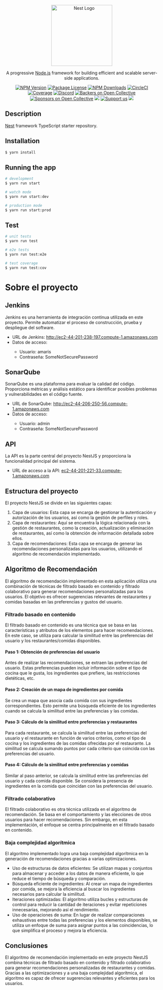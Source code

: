 <p align="center">
  <a href="http://nestjs.com/" target="blank"><img src="https://nestjs.com/img/logo-small.svg" width="200" alt="Nest Logo" /></a>
</p>

[circleci-image]: https://img.shields.io/circleci/build/github/nestjs/nest/master?token=abc123def456
[circleci-url]: https://circleci.com/gh/nestjs/nest

  <p align="center">A progressive <a href="http://nodejs.org" target="_blank">Node.js</a> framework for building efficient and scalable server-side applications.</p>
    <p align="center">
<a href="https://www.npmjs.com/~nestjscore" target="_blank"><img src="https://img.shields.io/npm/v/@nestjs/core.svg" alt="NPM Version" /></a>
<a href="https://www.npmjs.com/~nestjscore" target="_blank"><img src="https://img.shields.io/npm/l/@nestjs/core.svg" alt="Package License" /></a>
<a href="https://www.npmjs.com/~nestjscore" target="_blank"><img src="https://img.shields.io/npm/dm/@nestjs/common.svg" alt="NPM Downloads" /></a>
<a href="https://circleci.com/gh/nestjs/nest" target="_blank"><img src="https://img.shields.io/circleci/build/github/nestjs/nest/master" alt="CircleCI" /></a>
<a href="https://coveralls.io/github/nestjs/nest?branch=master" target="_blank"><img src="https://coveralls.io/repos/github/nestjs/nest/badge.svg?branch=master#9" alt="Coverage" /></a>
<a href="https://discord.gg/G7Qnnhy" target="_blank"><img src="https://img.shields.io/badge/discord-online-brightgreen.svg" alt="Discord"/></a>
<a href="https://opencollective.com/nest#backer" target="_blank"><img src="https://opencollective.com/nest/backers/badge.svg" alt="Backers on Open Collective" /></a>
<a href="https://opencollective.com/nest#sponsor" target="_blank"><img src="https://opencollective.com/nest/sponsors/badge.svg" alt="Sponsors on Open Collective" /></a>
  <a href="https://paypal.me/kamilmysliwiec" target="_blank"><img src="https://img.shields.io/badge/Donate-PayPal-ff3f59.svg"/></a>
    <a href="https://opencollective.com/nest#sponsor"  target="_blank"><img src="https://img.shields.io/badge/Support%20us-Open%20Collective-41B883.svg" alt="Support us"></a>
  <a href="https://twitter.com/nestframework" target="_blank"><img src="https://img.shields.io/twitter/follow/nestframework.svg?style=social&label=Follow"></a>
</p>
  <!--[![Backers on Open Collective](https://opencollective.com/nest/backers/badge.svg)](https://opencollective.com/nest#backer)
  [![Sponsors on Open Collective](https://opencollective.com/nest/sponsors/badge.svg)](https://opencollective.com/nest#sponsor)-->

## Description

[Nest](https://github.com/nestjs/nest) framework TypeScript starter repository.

## Installation

```bash
$ yarn install
```

## Running the app

```bash
# development
$ yarn run start

# watch mode
$ yarn run start:dev

# production mode
$ yarn run start:prod
```

## Test

```bash
# unit tests
$ yarn run test

# e2e tests
$ yarn run test:e2e

# test coverage
$ yarn run test:cov
```

<!DOCTYPE html>
<html>

<body>
  <h1>Sobre el proyecto</h1>

  <h2>Jenkins</h2>
  <p>Jenkins es una herramienta de integración continua utilizada en este proyecto. Permite automatizar el proceso de construcción, prueba y despliegue del software.</p>
  <ul>
    <li>URL de Jenkins: <a href="http://ec2-44-201-238-197.compute-1.amazonaws.com:8080/">http://ec2-44-201-238-197.compute-1.amazonaws.com</a></li>
    <li>Datos de acceso:</li>
    <ul>
      <li>Usuario: amaris</li>
      <li>Contraseña: SomeNotSecurePassword</li>
    </ul>
  </ul>

  <h2>SonarQube</h2>
  <p>SonarQube es una plataforma para evaluar la calidad del código. Proporciona métricas y análisis estático para identificar posibles problemas y vulnerabilidades en el código fuente.</p>
  <ul>
    <li>URL de SonarQube: <a href="http://ec2-44-206-250-56.compute-1.amazonaws.com:9000/dashboard?id=Food-services">http://ec2-44-206-250-56.compute-1.amazonaws.com</a></li>
    <li>Datos de acceso:</li>
    <ul>
      <li>Usuario: admin</li>
      <li>Contraseña: SomeNotSecurePassword</li>
    </ul>
  </ul>

  <h2>API</h2>
  <p>La API es la parte central del proyecto NestJS y proporciona la funcionalidad principal del sistema.</p>
  <ul>
    <li>URL de acceso a la API: <a href="http://ec2-44-201-221-33.compute-1.amazonaws.com:3000">ec2-44-201-221-33.compute-1.amazonaws.com</a></li>
  </ul>

  <h2>Estructura del proyecto</h2>
  <p>El proyecto NestJS se divide en las siguientes capas:</p>
  <ol>
    <li>Capa de usuarios: Esta capa se encarga de gestionar la autenticación y autorización de los usuarios, así como la gestión de perfiles y roles.</li>
    <li>Capa de restaurantes: Aquí se encuentra la lógica relacionada con la gestión de restaurantes, como la creación, actualización y eliminación de restaurantes, así como la obtención de información detallada sobre ellos.</li>
    <li>Capa de recomendaciones: Esta capa se encarga de generar las recomendaciones personalizadas para los usuarios, utilizando el algoritmo de recomendación implementado.</li>
  </ol>

  <h2>Algoritmo de Recomendación</h2>
  <p>El algoritmo de recomendación implementado en esta aplicación utiliza una combinación de técnicas de filtrado basado en contenido y filtrado colaborativo para generar recomendaciones personalizadas para los usuarios. El objetivo es ofrecer sugerencias relevantes de restaurantes y comidas basadas en las preferencias y gustos del usuario.</p>

  <h3>Filtrado basado en contenido</h3>

  <p>El filtrado basado en contenido es una técnica que se basa en las características y atributos de los elementos para hacer recomendaciones. En este caso, se utiliza para calcular la similitud entre las preferencias del usuario y los restaurantes/comidas disponibles.</p>

  <h4>Paso 1: Obtención de preferencias del usuario</h4>

  <p>Antes de realizar las recomendaciones, se extraen las preferencias del usuario. Estas preferencias pueden incluir información sobre el tipo de cocina que le gusta, los ingredientes que prefiere, las restricciones dietéticas, etc.</p>

  <h4>Paso 2: Creación de un mapa de ingredientes por comida</h4>

  <p>Se crea un mapa que asocia cada comida con sus ingredientes correspondientes. Esto permite una búsqueda eficiente de los ingredientes cuando se calcula la similitud entre las preferencias y las comidas.</p>

  <h4>Paso 3: Cálculo de la similitud entre preferencias y restaurantes</h4>

  <p>Para cada restaurante, se calcula la similitud entre las preferencias del usuario y el restaurante en función de varios criterios, como el tipo de cocina y los ingredientes de las comidas ofrecidas por el restaurante. La similitud se calcula sumando puntos por cada criterio que coincida con las preferencias del usuario.</p>

  <h4>Paso 4: Cálculo de la similitud entre preferencias y comidas</h4>

  <p>Similar al paso anterior, se calcula la similitud entre las preferencias del usuario y cada comida disponible. Se considera la presencia de ingredientes en la comida que coincidan con las preferencias del usuario.</p>

  <h3>Filtrado colaborativo</h3>

  <p>El filtrado colaborativo es otra técnica utilizada en el algoritmo de recomendación. Se basa en el comportamiento y las elecciones de otros usuarios para hacer recomendaciones. Sin embargo, en esta implementación, el enfoque se centra principalmente en el filtrado basado en contenido.</p>

  <h3>Baja complejidad algorítmica</h3>

  <p>El algoritmo implementado logra una baja complejidad algorítmica en la generación de recomendaciones gracias a varias optimizaciones.</p>

  <ul>
    <li>Uso de estructuras de datos eficientes: Se utilizan mapas y conjuntos para almacenar y acceder a los datos de manera eficiente, lo que reduce el tiempo de búsqueda y comparación.</li>
    <li>Búsqueda eficiente de ingredientes: Al crear un mapa de ingredientes por comida, se mejora la eficiencia al buscar los ingredientes necesarios para calcular la similitud.</li>
    <li>Iteraciones optimizadas: El algoritmo utiliza bucles y estructuras de control para reducir la cantidad de iteraciones y evitar repeticiones innecesarias, mejorando así el rendimiento.</li>
    <li>Uso de operaciones de suma: En lugar de realizar comparaciones exhaustivas entre todas las preferencias y los elementos disponibles, se utiliza un enfoque de suma para asignar puntos a las coincidencias, lo que simplifica el proceso y mejora la eficiencia.</li>
  </ul>

  <h2>Conclusiones</h2>

  <p>El algoritmo de recomendación implementado en este proyecto NestJS combina técnicas de filtrado basado en contenido y filtrado colaborativo para generar recomendaciones personalizadas de restaurantes y comidas. Gracias a las optimizaciones y a una baja complejidad algorítmica, el algoritmo es capaz de ofrecer sugerencias relevantes y eficientes para los usuarios.</p>
</body>
</html>
